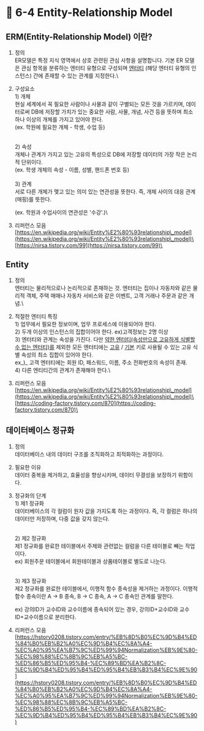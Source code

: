 # 🔸 6-4 Entity-Relationship Model

## ERM(Entity-Relationship Model) 이란?

1. 정의\
   ER모델은  특정 지식 영역에서 상호 관련된 관심 사항을 설명합니다. 기본 ER 모델은 관심 항목을 분류하는 엔터티 유형으로 구성되며 [엔터티](https://en.wiktionary.org/wiki/entity) (해당 엔터티 유형의 인스턴스) 간에 존재할 수 있는 관계를 지정한다.\

2.  구성요소\
    1\) 개체\
    현실 세계에서 꼭 필요한 사람이나 사물과 같이 구별되는 모든 것을 가르키며, 데이터로써 DB에 저장할 가치가 있는 중요한 사람, 사물, 개념, 사건 등을 뜻하며 최소 하나 이상의 개체를 가지고 있어야 한다.\
    (ex. 학원에 필요한 개체 - 학생, 수업 등)

    \
    2\) 속성\
    개체나 관계가 가지고 있는 고유의 특성으로 DB에 저장할 데이터의 가장 작은 논리적 단위이다.\
    (ex. 학생 개체의 속성 - 이름, 성별, 핸드폰 번호 등)\
    \
    3\) 관계\
    서로 다른 개체가 맺고 있는 의미 있는 연관성을 뜻한다. 즉, 개체 사이의 대응 관계(매핑)를 뜻한다.

    (ex. 학원과 수업사이의 연관성은 '수강'.)\

3. 리퍼런스 모음\
   [https://en.wikipedia.org/wiki/Entity%E2%80%93relationship\_model](https://en.wikipedia.org/wiki/Entity%E2%80%93relationship\_model)\
   [https://nirsa.tistory.com/99](https://nirsa.tistory.com/99)\


## Entity

1. 정의\
   엔터티는 물리적으로나 논리적으로 존재하는 것. 엔터티는 집이나 자동차와 같은 물리적 객체, 주택 매매나 자동차 서비스와 같은 이벤트, 고객 거래나 주문과 같은 개념.\

2. 적절한 엔터티 특징\
   1\) 업무에서 필요한 정보이며, 업무 프로세스에 이용되어야 한다.\
   2\) 두개 이상의 인스턴스의 집합이어야 한다. ex)고객정보는 2명 이상\
   3\) 엔터티와 관계는 속성을 가진다. 다만 [약한 엔터티(속성만으로 고유하게 식별할 수 없는 엔터티)를](https://en.wikipedia.org/wiki/Weak\_entity) 제외한 모든 엔터티에는 [고유](https://en.wikipedia.org/wiki/Unique\_key) / [기본](https://en.wikipedia.org/wiki/Primary\_key) 키로 사용될 수 있는 고유 식별 속성의 최소 집합이 있어야 한다.\
   ex_)_ 고객 엔터티에는 회원 ID, 패스워드, 이름, 주소 전화번호의 속성이 존재.\
   4\) 다른 엔티티간의 관계가 존재해야 한다.\

3. 리퍼런스 모음\
   [https://en.wikipedia.org/wiki/Entity%E2%80%93relationship\_model](https://en.wikipedia.org/wiki/Entity%E2%80%93relationship\_model)\
   [https://coding-factory.tistory.com/870](https://coding-factory.tistory.com/870)\


## 데이터베이스 정규화

1.  정의\
    데이터베이스 내의 데이터 구조를 조직화하고 최적화하는 과정이다.


2.  필요한 이유\
    데이터 중복을 제거하고, 효율성을 향상시키며, 데이터 무결성을 보장하기 위함이다.


3.  정규화의 단계\
    1\) 제1 정규화\
    데이터베이스의 각 컬럼이 원자 값을 가지도록 하는 과정이다. 즉, 각 컬럼은 하나의 데이터만 저장하며, 다중 값을 갖지 않는다.

    \
    2\) 제2 정규화\
    제1 정규화를 완료한 테이블에서 주제와 관련없는 컬럼을 다른 테이블로 빼는 작업이다.\
    ex) 회원주문 테이블에서 회원테이블과 상품테이블로 별도로 나눈다.

    \
    3\) 제3 정규화\
    제2 정규화를 완료한 테이블에서, 이행적 함수 종속성을 제거하는 과정이다. 이행적 함수 종속이란 A -> B 종속, B -> C 종속,  A -> C 종속인 관계를 말한다.

    ex) 강의ID가 교수ID와 교수이름에 종속되어 있는 경우, 강의ID+교수ID와 교수ID+교수이름으로 분리한다.
4. 리퍼런스 모음\
   [https://hstory0208.tistory.com/entry/%EB%8D%B0%EC%9D%B4%ED%84%B0%EB%B2%A0%EC%9D%B4%EC%8A%A4-%EC%A0%95%EA%B7%9C%ED%99%94Normalization%EB%9E%80-%EC%98%88%EC%8B%9C%EB%A5%BC-%ED%86%B5%ED%95%B4-%EC%89%BD%EA%B2%8C-%EC%9D%B4%ED%95%B4%ED%95%B4%EB%B3%B4%EC%9E%90](https://hstory0208.tistory.com/entry/%EB%8D%B0%EC%9D%B4%ED%84%B0%EB%B2%A0%EC%9D%B4%EC%8A%A4-%EC%A0%95%EA%B7%9C%ED%99%94Normalization%EB%9E%80-%EC%98%88%EC%8B%9C%EB%A5%BC-%ED%86%B5%ED%95%B4-%EC%89%BD%EA%B2%8C-%EC%9D%B4%ED%95%B4%ED%95%B4%EB%B3%B4%EC%9E%90)
